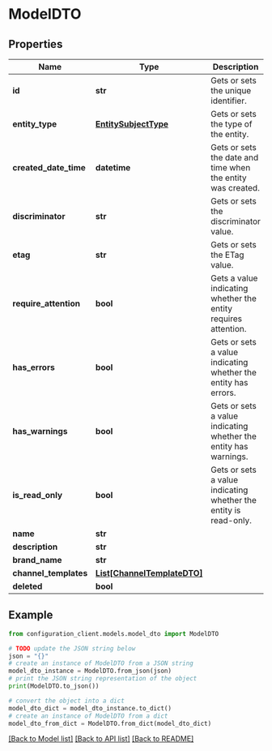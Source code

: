 # ModelDTO


## Properties

Name | Type | Description | Notes
------------ | ------------- | ------------- | -------------
**id** | **str** | Gets or sets the unique identifier. | [optional] 
**entity_type** | [**EntitySubjectType**](EntitySubjectType.md) | Gets or sets the type of the entity. | [optional] 
**created_date_time** | **datetime** | Gets or sets the date and time when the entity was created. | [optional] 
**discriminator** | **str** | Gets or sets the discriminator value. | [optional] 
**etag** | **str** | Gets or sets the ETag value. | [optional] 
**require_attention** | **bool** | Gets a value indicating whether the entity requires attention. | [optional] [readonly] 
**has_errors** | **bool** | Gets or sets a value indicating whether the entity has errors. | [optional] 
**has_warnings** | **bool** | Gets or sets a value indicating whether the entity has warnings. | [optional] 
**is_read_only** | **bool** | Gets or sets a value indicating whether the entity is read-only. | [optional] 
**name** | **str** |  | [optional] 
**description** | **str** |  | [optional] 
**brand_name** | **str** |  | [optional] 
**channel_templates** | [**List[ChannelTemplateDTO]**](ChannelTemplateDTO.md) |  | [optional] 
**deleted** | **bool** |  | [optional] 

## Example

```python
from configuration_client.models.model_dto import ModelDTO

# TODO update the JSON string below
json = "{}"
# create an instance of ModelDTO from a JSON string
model_dto_instance = ModelDTO.from_json(json)
# print the JSON string representation of the object
print(ModelDTO.to_json())

# convert the object into a dict
model_dto_dict = model_dto_instance.to_dict()
# create an instance of ModelDTO from a dict
model_dto_from_dict = ModelDTO.from_dict(model_dto_dict)
```
[[Back to Model list]](../README.md#documentation-for-models) [[Back to API list]](../README.md#documentation-for-api-endpoints) [[Back to README]](../README.md)


